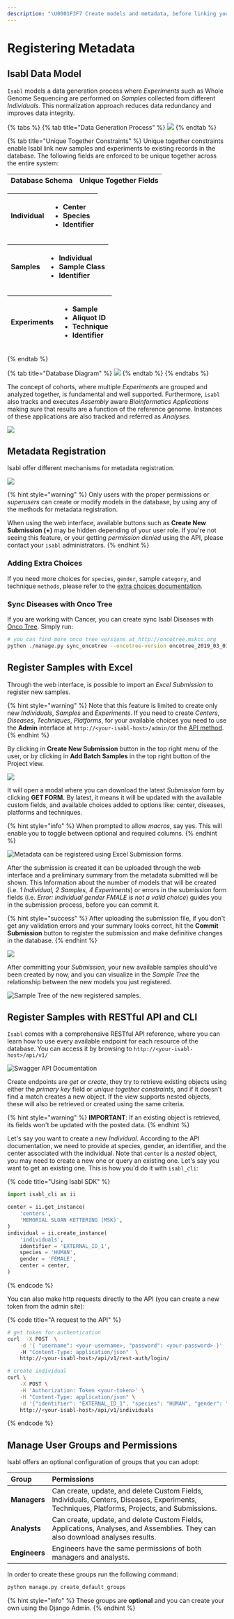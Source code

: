 ```yaml
---
description: "\U0001F3F7 Create models and metadata, before linking your raw data."
---
```


# Registering Metadata

## Isabl Data Model

`Isabl` models a data generation process where _Experiments_ such as Whole Genome Sequencing are performed on _Samples_ collected from different _Individuals_. This normalization approach reduces data redundancy and improves data integrity.

{% tabs %}
{% tab title="Data Generation Process" %}
![](https://user-images.githubusercontent.com/8843150/62899450-c77fec80-bd25-11e9-9d92-dc2758cb49d2.png)
{% endtab %}

{% tab title="Unique Together Constraints" %}
Unique together constraints enable Isabl link new samples and experiments to existing records in the database. The following fields are enforced to be unique together across the entire system:

| Database Schema | Unique Together Fields |
| :--- | :--- |


<table>
  <thead>
    <tr>
      <th style="text-align:left"><b>Individual</b>
      </th>
      <th style="text-align:left">
        <ul>
          <li>Center</li>
          <li>Species</li>
          <li>Identifier</li>
        </ul>
      </th>
    </tr>
  </thead>
  <tbody></tbody>
</table><table>
  <thead>
    <tr>
      <th style="text-align:left"><b>Samples</b>
      </th>
      <th style="text-align:left">
        <ul>
          <li>Individual</li>
          <li>Sample Class</li>
          <li>Identifier</li>
        </ul>
      </th>
    </tr>
  </thead>
  <tbody></tbody>
</table><table>
  <thead>
    <tr>
      <th style="text-align:left"><b>Experiments</b>
      </th>
      <th style="text-align:left">
        <ul>
          <li>Sample</li>
          <li>Aliquot ID</li>
          <li>Technique</li>
          <li>Identifier</li>
        </ul>
      </th>
    </tr>
  </thead>
  <tbody></tbody>
</table>
{% endtab %}

{% tab title="Database Diagram" %}
![](https://docs.google.com/drawings/d/e/2PACX-1vSwWHBNAC_xh7IjDKaXnh0c4PN0cg1RopPG0_s9jHS2Jg1Zg4P3o4b0qU9tJ-5dQQhH9bTht4p3etGH/pub?w=2512&h=3263)
{% endtab %}
{% endtabs %}

The concept of cohorts, where multiple _Experiments_ are grouped and analyzed together, is fundamental and well supported. Furthermore, `isabl` also tracks and executes _Assembly_ aware _Bioinformatics Applications_ making sure that results are a function of the reference genome. Instances of these applications are also tracked and referred as _Analyses_.

![](https://user-images.githubusercontent.com/8843150/62899485-dc5c8000-bd25-11e9-894e-664f11028d20.png)

## Metadata Registration

Isabl offer different mechanisms for metadata registration.

![](https://user-images.githubusercontent.com/8843150/62899505-eb433280-bd25-11e9-9c8d-2267d7092b36.png)

{% hint style="warning" %}
Only users with the proper permissions or _superusers_ can create or modify models in the database, by using any of the methods for metadata registration.

When using the web interface, available buttons such as **Create New Submission \(+\)** may be hidden depending of your user role. If you're not seeing this feature, or your getting _permission denied_ using the API, please contact your `isabl` administrators.
{% endhint %}

### Adding Extra Choices

If you need more choices for `species`, `gender`, sample `category`, and technique `methods`, please refer to the [extra choices documentation](isabl-settings.md#extra-choices-settings).

### Sync Diseases with Onco Tree

If you are working with Cancer, you can create sync Isabl Diseases with [Onco Tree](http://oncotree.mskcc.org/#/home). Simply run:

```bash
# you can find more onco tree versions at http://oncotree.mskcc.org
python ./manage.py sync_oncotree --oncotree-version oncotree_2019_03_01
```

## Register Samples with Excel

Through the web interface, is possible to import an _Excel Submission_ to register new samples.

{% hint style="warning" %}
Note that this feature is limited to create only new _Individuals_, _Samples_ and _Experiments_. If you need to create _Centers_, _Diseases_, _Techniques_, _Platforms_, for your available choices you need to use the **Admin** interface at `http://<your-isabl-host>/admin/`or the [API method](data-model.md#register-samples-with-restful-api-and-cli).
{% endhint %}

By clicking in **Create New Submission** button in the top right menu of the user, or by clicking in **Add Batch Samples** in the top right button of the Project view.

![](https://docs.google.com/drawings/d/e/2PACX-1vTnj1KCwWgfTPLqedUc13XX6wCNshQGDWi-VA8gmh7oXX6tDzNXQGfVzHAXGmaAJfXcskFTPrNEfW9o/pub?w=1276&h=267)

It will open a modal where you can download the latest _Submission_ form by clicking **GET FORM.** By latest, it means it will be updated with the available custom fields, and available choices added to options like: center, diseases, platforms and techniques.

{% hint style="info" %}
When prompted to allow _macros_, say yes. This will enable you to toggle between optional and required columns.
{% endhint %}

![Metadata can be registered using Excel Submission forms.](https://docs.google.com/drawings/d/e/2PACX-1vQ3WHDsObpa2x9vLV4vORr6HeK_xSbSFLgMnAFP44OPVvxE_ABIoSX1NcwQgf-hf42nimp8gPWVfb-t/pub?w=2256&h=498)

After the submission is created it can be uploaded through the web interface and a preliminary summary from the metadata submitted will be shown. This Information about the number of models that will be created \(i.e. _1 Individual, 2 Samples, 4 Experiments_\) or errors in the submission form fields \(i.e. _Error: individual gender FMALE is not a valid choice_\) guides you in the submission process, before you can commit it.

{% hint style="success" %}
After uploading the submission file, if you don't get any validation errors and your summary looks correct, hit the **Commit Submission** button to register the submission and make definitive changes in the database.
{% endhint %}

![](.gitbook/assets/web_submit_form%20%281%29.gif)

After committing your _Submission,_ your new available samples should've been created by now, and you can visualize in the _Sample Tree_ the relationship between the new models you just registered.

![Sample Tree of the new registered samples.](.gitbook/assets/screen-shot-2019-06-18-at-4.28.47-pm.png)

## Register Samples with RESTful API and CLI

`Isabl` comes with a comprehensive RESTful API reference, where you can learn how to use every available endpoint for each resource of the database. You can access it by browsing to `http://<your-isabl-host>/api/v1/`

![Swagger API Documentation](.gitbook/assets/api.gif)

Create endpoints are _get or create_, they try to retrieve existing objects using either the _primary key_ field or _unique together constraints_, and if it doesn't find a match creates a new object. If the view supports nested objects, these will also be retrieved or created using the same criteria.

{% hint style="warning" %}
**IMPORTANT**: If an existing object is retrieved, its fields won't be updated with the posted data.
{% endhint %}

Let's say you want to create a new _Individual._ According to the API documentation, we need to provide at  species, gender, an identifier, and the center associated with the individual. Note that `center` is a _nested_  object, you may need to create a new one or query an existing one. Let's say you want to get an existing one. This is how you'd do it with `isabl_cli`:

{% code title="Using Isabl SDK" %}
```python
import isabl_cli as ii

center = ii.get_instance(
    'centers',
    'MEMORIAL SLOAN KETTERING (MSK)',
)
individual = ii.create_instance(
    'individuals',
    identifier = 'EXTERNAL_ID_1',
    species = 'HUMAN',
    gender = 'FEMALE',
    center = center,
)
```
{% endcode %}

You can also make http requests directly to the API \(you can create a new token from the admin site\):

{% code title="A request to the API" %}
```bash
# get token for authentication
curl  -X POST  \
    -d '{ "username": <your-username>, "password": <your-password> }'
    -H "Content-Type: application/json"  \
    http://<your-isabl-host>/api/v1/rest-auth/login/

# create individual
curl \
    -X POST \
    -H 'Authorization: Token <your-token>' \
    -H "Content-Type: application/json" \
    -d '{"identifier": "EXTERNAL_ID_1", "species": "HUMAN", "gender": "FEMALE", "center": {"acronym": "MSK", "name": "MEMORIAL SLOAN KETTERING" } }' \
    http://<your-isabl-host>/api/v1/individuals
```
{% endcode %}

## Manage User Groups and Permissions

Isabl offers an optional configuration of groups that you can adopt:

| Group | Permissions |
| :--- | :--- |
| **Managers** | Can create, update, and delete Custom Fields, Individuals, Centers, Diseases, Experiments, Techniques, Platforms, Projects, and Submissions. |
| **Analysts** | Can create, update, and delete Custom Fields, Applications, Analyses, and Assemblies. They can also download analyses results. |
| **Engineers** | Engineers have the same permissions of both managers and analysts. |

 In order to create these groups run the following command:

```bash
python manage.py create_default_groups
```

{% hint style="info" %}
These groups are **optional** and you can create your own using the Django Admin.
{% endhint %}

